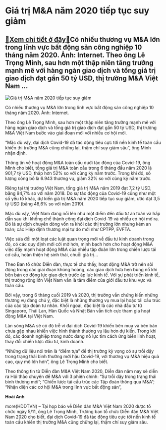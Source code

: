 Giá trị M&A năm 2020 tiếp tục suy giảm
======================================

[:gift:Xem chi tiết ở đây:gift:](https://hddtvn.com/gia-tri-ma-nam-2020-tiep-tuc-suy-giam/)Có nhiều thương vụ M&A lớn trong lĩnh vực bất động sản công nghiệp 10 tháng năm 2020. Ảnh: Internet. Theo ông Lê Trọng Minh, sau hơn một thập niên tăng trưởng mạnh mẽ với hàng ngàn giao dịch và tổng giá trị giao dịch đạt gần 50 tỷ USD, thị trường M&A Việt Nam …
---------------------------------------------------------------------------------------------------------------------------------------------------------------------------------------------------------------------------------------------------------------------





![Giá trị M&A năm 2020 tiếp tục suy giảm](https://hddtvn.com/wp-content/uploads/2021/01/1438_BAT_DONG_SAN_CONG_NGHIEP1-2.jpg "Giá trị M&A năm 2020 tiếp tục suy giảm")


Có nhiều thương vụ M&A lớn trong lĩnh vực bất động sản công nghiệp 10 tháng năm 2020. Ảnh: Internet.



Theo ông Lê Trọng Minh, sau hơn một thập niên tăng trưởng mạnh mẽ với hàng ngàn giao dịch và tổng giá trị giao dịch đạt gần 50 tỷ USD, thị trường M&A Việt Nam bước vào giai đoạn mới với nhiều cơ hội mới.


“Mặc dù vậy, đại dịch Covid-19 đã tác động tiêu cực tới nền kinh tế toàn cầu khiến thị trường M&A cũng chững lại, thậm chí suy giảm sâu”, ông Minh nhận định.


Thông tin về hoạt động M&A toàn cầu dưới tác động của Covid-19, ông Minh cho biết, tổng giá trị M&A toàn cầu trong 6 tháng đầu năm 2020 là 901,7 tỷ USD, thấp hơn 52% so với cùng kỳ năm trước. Trong khi đó, số lượng công bố là 6.943 thương vụ, giảm 32% so với cùng kỳ năm trước.


Riêng tại thị trường Việt Nam, tổng giá trị M&A năm 2019 đạt 7,2 tỷ USD, bằng 94,7% so với năm 2018. Do sự tác động của Covid-19 cũng như một số yếu tố khác, dự kiến giá trị M&A năm 2020 tiếp tục suy giảm, ước đạt 3,5 tỷ USD (bằng 48,6% so với năm 2019).


Mặc dù vậy, Việt Nam đang nổi lên như một điểm đến đầu tư an toàn và hấp dẫn sau khi khống chế thành công đại dịch Covid-19 và nhiều cơ hội mở ra. Đó là sự dịch chuyển dòng vốn ra khỏi các thị trường lớn nhưng kém an toàn; các Hiệp định thương mại tự do mới như CPTPP, EVFTA.


Việc sửa đổi một loạt các luật quan trọng mới về đầu tư kinh doanh trong đó, có các quy định mới cởi mở hơn, minh bạch hơn cho hoạt động M&A việc đẩy mạnh hoạt động M&A của nhiều tập đoàn lớn trong chiến lược tái cơ cấu, hoàn thiện hệ sinh thái, chuỗi giá trị…


Theo Ban tổ chức Diễn đàn, thực tế cho thấy, hoạt động M&A trở nên sôi động trong các giai đoạn khủng hoảng, các giao dịch hứa hẹn bùng nổ khi bên bán có động lực giao dịch trước áp lực kinh tế. Với sự phát triển kinh tế, thị trường rộng lớn Việt Nam vẫn là tâm điểm của giới đầu tư khu vực và toàn cầu.


Bởi vậy, trong 6 tháng cuối 2019 và 2020, thị trường vẫn chứng kiến những thương vụ đáng chú ý, đặc biệt là những thương vụ mua lại hoặc tái cấu trúc của các tập đoàn tư nhân. Khối ngoại, đặc biệt là các nhà đầu tư từ Singapore, Thái Lan, Hàn Quốc và Nhật Bản vẫn tích cực tham gia hoạt động M&A tại Việt Nam.


Làn sóng M&A sẽ có độ trễ vì đại dịch Covid-19 khiến bên mua và bên bán chưa gặp nhau khiến việc hình thành thương vụ lâu hơn dự kiến. Trong khi đó, các doanh nghiệp trong nước đang nỗ lực tìm cách ứng biến linh hoạt, thay đổi chiến lược đầu tư, kinh doanh.


“Những dữ liệu nói trên là “điểm tựa” để thị trường kỳ vọng có sự trỗi dậy trong trạng thái bình thường mới hậu Covid-19, với thương vụ M&A hiệu quả cao, quy mô lớn hơn”, ông Lê Trọng Minh cho biết.


Theo thông tin từ Diễn đàn M&A Việt Nam 2020, Diễn đàn năm nay sẽ diễn ra Hội thảo chuyên đề M&A với 3 phiên chính: “Sự trỗi dậy trong trạng thái bình thường mới”; “Chiến lược tái cấu trúc các Tập đoàn thông qua M&A”; “Nhận diện các cơ hội M&A trong lĩnh vực bất động sản”,




**Hoài Anh**



more(HDDTVN) – Tại họp báo về Diễn đàn M&A Việt Nam 2020 được tổ chức ngày 5/11, ông Lê Trọng Minh, Trưởng ban tổ chức Diễn đàn M&A Việt Nam 2020 cho biết, đại dịch Covid-19 đã tác động tiêu cực tới nền kinh tế toàn cầu khiến thị trường M&A cũng chững lại, thậm chí suy giảm sâu.

